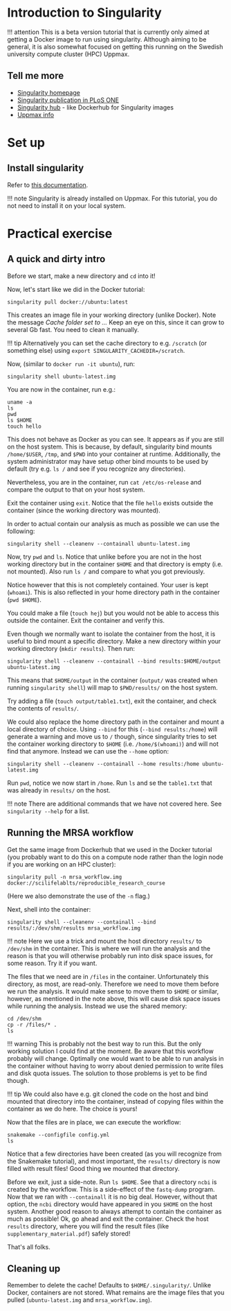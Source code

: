 # Introduction to Singularity

!!! attention
    This is a beta version tutorial that is currently only aimed at getting a Docker image to run using singularity. Although aiming to be general, it is also somewhat focused on getting this running on the Swedish university compute cluster (HPC) Uppmax.

## Tell me more
* [Singularity homepage](http://singularity.lbl.gov/)
* [Singularity publication in PLoS ONE](http://journals.plos.org/plosone/article?id=10.1371/journal.pone.0177459)
* [Singularity hub](https://www.singularity-hub.org) - like Dockerhub for Singularity images
* [Uppmax info](https://www.uppmax.uu.se/support/user-guides/singularity-user-guide/)

# Set up

## Install singularity

Refer to [this documentation](http://singularity.lbl.gov/docs-installation).

!!! note
    Singularity is already installed on Uppmax. For this tutorial, you do not need to install it on your local system.

# Practical exercise

## A quick and dirty intro

Before we start, make a new directory and `cd` into it!  

Now, let's start like we did in the Docker tutorial:

```
singularity pull docker://ubuntu:latest
```

This creates an image file in your working directory (unlike Docker). Note the message *Cache folder set to ...* Keep an eye on this, since it can grow to several Gb fast. You need to clean it manually.

!!! tip
    Alternatively you can set the cache directory to e.g. `/scratch` (or something else) using `export SINGULARITY_CACHEDIR=/scratch`.

Now, (similar to `docker run -it ubuntu`), run:
```
singularity shell ubuntu-latest.img
```

You are now in the container, run e.g.:

```
uname -a
ls
pwd
ls $HOME
touch hello
```

This does not behave as Docker as you can see. It appears as if you are still on the host system. This is because, by default, singularity bind mounts `/home/$USER`, `/tmp`, and `$PWD` into your container at runtime. Additionally, the system administrator may have setup other bind mounts to be used by default (try e.g. `ls /` and see if you recognize any directories).

Nevertheless, you are in the container, run `cat /etc/os-release` and compare the output to that on your host system.

Exit the container using `exit`. Notice that the file `hello` exists outside the container (since the working directory was mounted).

In order to actual contain our analysis as much as possible we can use the following:

```
singularity shell --cleanenv --containall ubuntu-latest.img
```

Now, try `pwd` and `ls`. Notice that unlike before you are not in the host working directory but in the container `$HOME` and that directory is empty (i.e. not mounted). Also run `ls /` and compare to what you got previously.

Notice however that this is not completely contained. Your user is kept (`whoami`). This is also reflected in your home directory path in the container (`pwd $HOME`).

You could make a file (`touch hej`) but you would not be able to access this outside the container. Exit the container and verify this.

Even though we normally want to isolate the container from the host, it is useful to bind mount a specific directory. Make a new directory within your working directory (`mkdir results`). Then run:

```
singularity shell --cleanenv --containall --bind results:$HOME/output ubuntu-latest.img
```

This means that `$HOME/output` in the container (`output/` was created when running `singularity shell`) will map to `$PWD/results/` on the host system.

Try adding a file (`touch output/table1.txt`), exit the container, and check the contents of `results/`.

We could also replace the home directory path in the container and mount a local directory of choice. Using `--bind` for this (`--bind results:/home`) will generate a warning and move us to `/` though, since singularity tries to set the container working directory to `$HOME` (i.e. `/home/$(whoami)`) and will not find that anymore. Instead we can use the `--home` option:

```
singularity shell --cleanenv --containall --home results:/home ubuntu-latest.img
```

Run `pwd`, notice we now start in `/home`. Run `ls` and se the `table1.txt` that was already in `results/` on the host.

!!! note
    There are additional commands that we have not covered here. See `singularity --help` for a list.

## Running the MRSA workflow

Get the same image from Dockerhub that we used in the Docker tutorial (you probably want to do this on a compute node rather than the login node if you are working on an HPC cluster):
```
singularity pull -n mrsa_workflow.img docker://scilifelablts/reproducible_research_course
```

(Here we also demonstrate the use of the `-n` flag.)

Next, shell into the container:

```
singularity shell --cleanenv --containall --bind results/:/dev/shm/results mrsa_workflow.img
```

!!! note
    Here we use a trick and mount the host directory `results/` to `/dev/shm` in the container. This is where we will run the analysis and the reason is that you will otherwise probably run into disk space issues, for some reason. Try it if you want.

The files that we need are in `/files` in the container. Unfortunately this directory, as most, are read-only. Therefore we need to move them before we run the analysis. It would make sense to move them to `$HOME` or similar, however, as mentioned in the note above, this will cause disk space issues while running the analysis. Instead we use the shared memory:

```
cd /dev/shm
cp -r /files/* .
ls
```

!!! warning
    This is probably not the best way to run this. But the only working solution I could find at the moment. Be aware that this workflow probably will change. Optimally one would want to be able to run analysis in the container without having to worry about denied permission to write files and disk quota issues. The solution to those problems is yet to be find though.

!!! tip
    We could also have e.g. git cloned the code on the host and bind mounted that directory into the container, instead of copying files within the container as we do here. The choice is yours!

Now that the files are in place, we can execute the workflow:

```
snakemake --configfile config.yml
ls
```

Notice that a few directories have been created (as you will recognize from the Snakemake tutorial), and most important, the `results/` directory is now filled with result files! Good thing we mounted that directory.

Before we exit, just a side-note. Run `ls $HOME`. See that a directory `ncbi` is created by the workflow. This is a side-effect of the `fastq-dump` program. Now that we ran with `--containall` it is no big deal. However, without that option, the `ncbi` directory would have appeared in you `$HOME` on the host system. Another good reason to always attempt to contain the container as much as possible! Ok, go ahead and exit the container. Check the host `results` directory, where you will find the result files (like `supplementary_material.pdf`) safely stored!

That's all folks.


## Cleaning up

Remember to delete the cache! Defaults to `$HOME/.singularity/`. Unlike Docker, containers are not stored. What remains are the image files that you pulled (`ubuntu-latest.img` and `mrsa_workflow.img`).
